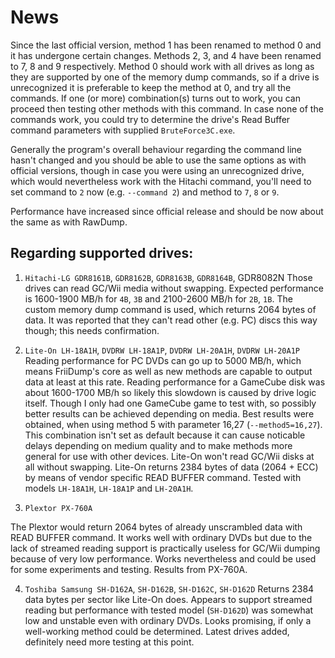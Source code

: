 # News

Since the last official version, method 1 has been renamed to method 0 and it has undergone certain changes. Methods 2, 3, and 4 have been renamed to 7, 8 and 9 respectively. Method 0 should work with all drives as long as they are supported by one of the memory dump commands, so if a drive is unrecognized it is preferable to keep the method at 0, and try all the commands. If one (or more) combination(s) turns out to work, you can proceed then testing other methods with this command. In case none of the commands work, you could try to determine the drive's Read Buffer command parameters with supplied `BruteForce3C.exe`.

Generally the program's overall behaviour regarding the command line hasn't changed and you should be able to use the same options as with official versions, though in case you were using an unrecognized drive, which would nevertheless work with the Hitachi command, you'll need to set command to `2` now (e.g. `--command 2`) and method to `7`, `8` or `9`.

Performance have increased since official release and should be now about the same as with RawDump.

## Regarding supported drives:

1. `Hitachi-LG GDR8161B`, `GDR8162B`, `GDR8163B`, `GDR8164B`, GDR8082N Those drives can read GC/Wii media without swapping. Expected performance is 1600-1900 MB/h for `4B`, `3B` and 2100-2600 MB/h for `2B`, `1B`. The custom memory dump command is used, which returns 2064 bytes of data. It was reported that they can't read other (e.g. PC) discs this way though; this needs confirmation.

2. `Lite-On LH-18A1H`, `DVDRW LH-18A1P`, `DVDRW LH-20A1H`, `DVDRW LH-20A1P`
    Reading performance for PC DVDs can go up to 5000 MB/h, which means FriiDump's core as well as new methods are capable to output data at least at this rate. Reading performance for a GameCube disk was about 1600-1700 MB/h so likely this slowdown is caused by drive logic itself. Though I only had one GameCube game to test with, so possibly better results can be achieved depending on media. Best results were obtained, when using method 5 with parameter 16,27 (`--method5=16,27`). This combination isn't set as default because it can cause noticable delays depending on medium quality and to make methods more general for use with other devices. Lite-On won't read GC/Wii disks at all without swapping. Lite-On returns 2384 bytes of data (2064 + ECC) by means of vendor specific READ BUFFER command. Tested with models `LH-18A1H`, `LH-18A1P` and `LH-20A1H`.

3. `Plextor PX-760A`

  The Plextor would return 2064 bytes of already unscrambled data with READ BUFFER command. It works well with ordinary DVDs but due to the lack of streamed reading support is practically useless for GC/Wii dumping because of very low performance. Works nevertheless and could be used for some experiments and testing. Results from PX-760A.

4. `Toshiba Samsung SH-D162A`, `SH-D162B`, `SH-D162C`, `SH-D162D`
    Returns 2384 data bytes per sector like Lite-On does. Appears to support streamed reading but performance with tested model (`SH-D162D`) was somewhat low and unstable even with ordinary DVDs. Looks promising, if only a well-working method could be determined. Latest drives added, definitely need more testing at this point.
